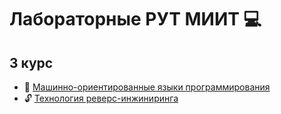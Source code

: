 # Лабораторные РУТ МИИТ 💻

## 3 курс
- 🤖 [Машинно-ориентированные языки программирования](https://github.com/ArtemKD-Miit-Labs/MOYZ-Labs)
- 🔓 [Технология реверс-инжиниринга](https://github.com/ArtemKD-Miit-Labs/TRE-Labs)
